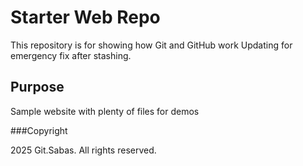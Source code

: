 # Starter Web Repo

This repository is for showing how Git and GitHub work
Updating for emergency fix after stashing.

## Purpose

Sample website with plenty of files for demos

###Copyright

2025 Git.Sabas. All rights reserved.